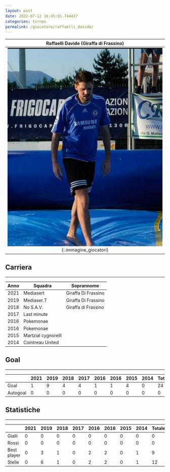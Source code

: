 ```yaml
---
layout: post
date: 2022-07-12 16:45:01.744427
categories: torneo
permalink: /giocatore/raffaelli_davide/
---
```

<link rel='stylesheets' href='./../assets/giocatori.css'>

| Raffaelli Davide (Giraffa di Frassino) |
|:-----:|
| ![Immagine mancante]('./../../assets/giocatori/raffaelli_davide.png){:.immagine_giocatori} |


## Carriera
----

|Anno|Squadra|Soprannome|
|:---:|---|---|
|2021|Mediasert|Giraffa Di Frassino|
|2019|Mediaser.T|Giraffa Di Frassino|
|2018|No S.A.V.|Giraffa di Frassino|
|2017|Last minute||
|2016|Pokemonae||
|2016|Pokemonae||
|2015|Martzial cygnorelli||
|2014|Cointreau United||


## Goal
----

| |2021|2019|2018|2017|2016|2016|2015|2014| Totale |
|---|---|---|---|---|---|---|---|---|---|
|Goal|1|9|4|4|1|1|4|0|24|
|Autogoal|0|0|0|0|0|0|0|0|0|


## Statistiche
----

| |2021|2019|2018|2017|2016|2016|2015|2014| Totale |
|---|---|---|---|---|---|---|---|---|---|
|Gialli|0|0|0|0|0|0|0|0|0|
|Rossi|0|0|0|0|0|0|0|0|0|
|Best player|0|3|1|0|2|2|0|1|9|
|Stelle|0|6|1|0|2|2|0|1|12|